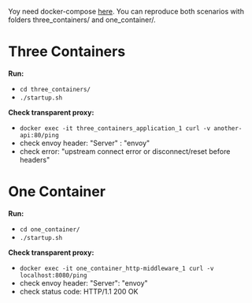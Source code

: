 Yoy need docker-compose [here](https://docs.docker.com/compose/install/).
You can reproduce both scenarios with folders three_containers/ and one_container/.

# Three Containers

**Run:**

- ```cd three_containers/```
- ```./startup.sh```

**Check transparent proxy:**

- ```docker exec -it three_containers_application_1 curl -v another-api:80/ping```
- check envoy header: "Server" : "envoy"
- check error: "upstream connect error or disconnect/reset before headers"



# One Container

**Run:**

- ```cd one_container/```
- ```./startup.sh```

**Check transparent proxy:**

- ```docker exec -it one_container_http-middleware_1 curl -v localhost:8080/ping```
- check envoy header: "Server": "envoy"
- check status code: HTTP/1.1 200 OK
